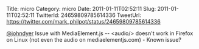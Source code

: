 Title: micro
Category: micro
Date: 2011-01-11T02:52:11
Slug: 2011-01-11T02:52:11
TwitterId: 24659809785614336
TweetUrl: https://twitter.com/mark_philpot/status/24659809785614336

[@johndyer](https://twitter.com/johndyer) Issue with MediaElement.js -- &lt;audio/&gt; doesn't work in Firefox on Linux (not even the audio on mediaelementjs.com) - Known issue?